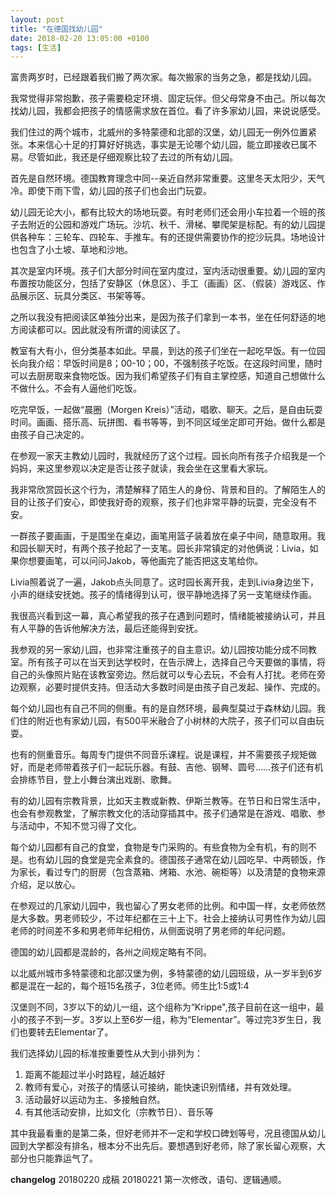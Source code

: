 ```yaml
---
layout: post
title: "在德国找幼儿园"
date: 2018-02-20 13:05:00 +0100
tags: [生活]
---
```


富贵两岁时，已经跟着我们搬了两次家。每次搬家的当务之急，都是找幼儿园。

我常觉得非常抱歉，孩子需要稳定环境、固定玩伴。但父母常身不由己。所以每次找幼儿园，我都会把孩子的情感需求放在首位。看了许多家幼儿园，来说说感受。

我们住过的两个城市，北威州的多特蒙德和北部的汉堡，幼儿园无一例外位置紧张。本来信心十足的打算好好挑选，事实是无论哪个幼儿园，能立即接收已属不易。尽管如此，我还是仔细观察比较了去过的所有幼儿园。

首先是自然环境。德国教育理念中同--亲近自然非常重要。这里冬天太阳少，天气冷。即使下雨下雪，幼儿园的孩子们也会出门玩耍。

幼儿园无论大小，都有比较大的场地玩耍。有时老师们还会用小车拉着一个班的孩子去附近的公园和游戏广场玩。沙坑、秋千、滑梯、攀爬架是标配。有的幼儿园提供各种车：三轮车、四轮车、手推车。有的还提供需要协作的挖沙玩具。场地设计也包含了小土坡、草地和沙地。

其次是室内环境。孩子们大部分时间在室内度过，室内活动很重要。幼儿园的室内布置按功能区分，包括了安静区（休息区）、手工（画画）区、（假装）游戏区、作品展示区、玩具分类区、书架等等。

之所以我没有把阅读区单独分出来，是因为孩子们拿到一本书，坐在任何舒适的地方阅读都可以。因此就没有所谓的阅读区了。

教室有大有小，但分类基本如此。早晨，到达的孩子们坐在一起吃早饭。有一位园长向我介绍：早饭时间是8；00-10；00，不强制孩子吃饭。在这段时间里，随时可以去厨房取来食物吃饭。因为我们希望孩子们有自主掌控感，知道自己想做什么不做什么。不会有人逼他们吃饭。

吃完早饭，一起做“晨圈（Morgen Kreis）”活动，唱歌、聊天。之后，是自由玩耍时间。画画、搭乐高、玩拼图、看书等等，到不同区域坐定即可开始。做什么都是由孩子自己决定的。

在参观一家天主教幼儿园时，我就经历了这个过程。园长向所有孩子介绍我是一个妈妈，来这里参观以决定是否让孩子就读，我会坐在这里看大家玩。

我非常欣赏园长这个行为，清楚解释了陌生人的身份、背景和目的。了解陌生人的目的让孩子们安心，即使我好奇的观察，孩子们也非常平静的玩耍，完全没有不安。


一群孩子要画画，于是围坐在桌边，画笔用篮子装着放在桌子中间，随意取用。我和园长聊天时，有两个孩子抢起了一支笔。园长非常镇定的对他俩说：Livia，如果你想要画笔，可以问问Jakob，等他画完了能否把这支笔给你。

Livia照着说了一遍，Jakob点头同意了。这时园长离开我，走到Livia身边坐下，小声的继续安抚她。孩子的情绪得到认可，很平静地选择了另一支笔继续作画。

我很高兴看到这一幕，真心希望我的孩子在遇到问题时，情绪能被接纳认可，并且有人平静的告诉他解决方法，最后还能得到安抚。

我参观的另一家幼儿园，也非常注重孩子的自主意识。幼儿园按功能分成不同教室。所有孩子可以在当天到达学校时，在告示牌上，选择自己今天要做的事情，将自己的头像照片贴在该教室旁边。然后就可以专心去玩，不会有人打扰。老师在旁边观察，必要时提供支持。但活动大多数时间是由孩子自己发起、操作、完成的。

每个幼儿园也有自己不同的侧重。有的是自然环境，最典型莫过于森林幼儿园。我们住的附近也有家幼儿园，有500平米融合了小树林的大院子，孩子们可以自由玩耍。

也有的侧重音乐。每周专门提供不同音乐课程。说是课程，并不需要孩子规矩做好，而是老师带着孩子们一起玩乐器。有鼓、吉他、钢琴、圆号……孩子们还有机会排练节目，登上小舞台演出戏剧、歌舞。

有的幼儿园有宗教背景，比如天主教或新教、伊斯兰教等。在节日和日常生活中，也会有参观教堂，了解宗教文化的活动穿插其中。孩子们通常是在游戏、唱歌、参与活动中，不知不觉习得了文化。

每个幼儿园都有自己的食堂，食物是专门采购的。有些食物为全有机，有的则不是。也有幼儿园的食堂是完全素食的。德国孩子通常在幼儿园吃早、中两顿饭，作为家长，看过专门的厨房（包含蒸箱、烤箱、水池、碗柜等）以及清楚的食物来源介绍，足以放心。

在参观过的几家幼儿园中，我也留心了男女老师的比例。和中国一样，女老师依然是大多数。男老师较少，不过年纪都在三十上下。社会上接纳认可男性作为幼儿园老师的时间差不多和男老师年纪相仿，从侧面说明了男老师的年纪问题。

德国的幼儿园都是混龄的，各州之间规定略有不同。

以北威州城市多特蒙德和北部汉堡为例，多特蒙德的幼儿园班级，从一岁半到6岁都是混在一起的，每个班15名孩子，3位老师。师生比1:5或1:4

汉堡则不同，3岁以下的幼儿一组，这个组称为“Krippe",孩子目前在这一组中，最小的孩子不到一岁。3岁以上至6岁一组，称为“Elementar”。等过完3岁生日，我们也要转去Elementar了。

我们选择幼儿园的标准按重要性从大到小排列为：
1. 距离不能超过半小时路程，越近越好
2. 教师有爱心，对孩子的情感认可接纳，能快速识别情绪，并有效处理。
3. 活动最好以运动为主、多接触自然。
4. 有其他活动安排，比如文化（宗教节日）、音乐等

其中我最看重的是第二条，但好老师并不一定和学校口碑划等号，况且德国从幼儿园到大学都没有排名，根本分不出先后。要想遇到好老师，除了家长留心观察，大部分也只能靠运气了。

**changelog**
20180220 成稿
20180221 第一次修改，语句、逻辑通顺。



